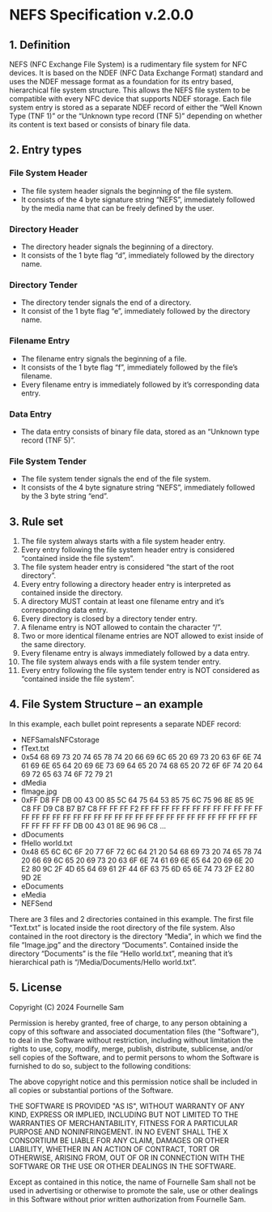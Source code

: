 # NEFS Specification v.2.0.0

## 1. Definition
NEFS (NFC Exchange File System) is a rudimentary file system for NFC devices. It is based on the NDEF (NFC Data Exchange Format) standard and uses the NDEF message format as a foundation for its entry based, hierarchical file system structure. This allows the NEFS file system to be compatible with every NFC device that supports NDEF storage. Each file system entry is stored as a separate NDEF record of either the “Well Known Type (TNF 1)” or the “Unknown type record (TNF 5)” depending on whether its content is text based or consists of binary file data.

## 2. Entry types

### File System Header
 - The file system header signals the beginning of the file system.
 - It consists of the 4 byte signature string “NEFS”, immediately followed by the media
name that can be freely defined by the user.

### Directory Header
 - The directory header signals the beginning of a directory.
 - It consists of the 1 byte flag “d”, immediately followed by the directory name.

### Directory Tender
 - The directory tender signals the end of a directory.
 - It consist of the 1 byte flag “e”, immediately followed by the directory name.

### Filename Entry
 - The filename entry signals the beginning of a file.
 - It consists of the 1 byte flag “f”, immediately followed by the file’s filename.
 - Every filename entry is immediately followed by it’s corresponding data entry.

### Data Entry
 - The data entry consists of binary file data, stored as an “Unknown type record (TNF 5)”.

### File System Tender
 - The file system tender signals the end of the file system.
 - It consists of the 4 byte signature string “NEFS”, immediately followed by the 3 byte
string “end”.

## 3. Rule set
1. The file system always starts with a file system header entry.
2. Every entry following the file system header entry is considered “contained inside the file system”.
3. The file system header entry is considered “the start of the root directory”.
4. Every entry following a directory header entry is interpreted as contained inside the directory.
5. A directory MUST contain at least one filename entry and it’s corresponding data entry.
6. Every directory is closed by a directory tender entry.
7. A filename entry is NOT allowed to contain the character “/”.
8. Two or more identical filename entries are NOT allowed to exist inside of the same directory.
9. Every filename entry is always immediately followed by a data entry.
10. The file system always ends with a file system tender entry.
11. Every entry following the file system tender entry is NOT considered as “contained inside the file system”.

## 4. File System Structure – an example
In this example, each bullet point represents a separate NDEF record:

- NEFSamalsNFCstorage
- fText.txt
- 0x54 68 69 73 20 74 65 78 74 20 66 69 6C 65 20 69 73 20 63 6F 6E 74 61 69 6E 65 64 20 69 6E 73 69 64 65 20 74 68 65 20 72 6F 6F 74 20 64 69 72 65 63 74 6F 72 79 21
- dMedia
- fImage.jpg
- 0xFF D8 FF DB 00 43 00 85 5C 64 75 64 53 85 75 6C 75 96 8E 85 9E C8 FF D9 C8 B7 B7 C8 FF FF FF F2 FF FF FF FF FF FF FF FF FF FF FF FF FF FF FF FF FF FF FF FF FF FF FF FF FF FF FF FF FF FF FF FF FF FF FF FF FF FF FF FF DB 00 43 01 8E 96 96 C8 ...
- dDocuments
- fHello world.txt
- 0x48 65 6C 6C 6F 20 77 6F 72 6C 64 21 20 54 68 69 73 20 74 65 78 74 20 66 69 6C 65 20 69 73 20 63 6F 6E 74 61 69 6E 65 64 20 69 6E 20 E2 80 9C 2F 4D 65 64 69 61 2F 44 6F 63 75 6D 65 6E 74 73 2F E2 80 9D 2E
- eDocuments
- eMedia
- NEFSend

There are 3 files and 2 directories contained in this example. The first file “Text.txt” is located inside the root directory of the file system. Also contained in the root directory is the directory “Media”, in which we find the file “Image.jpg” and the directory “Documents”. Contained inside the directory “Documents” is the file “Hello world.txt”, meaning that it’s hierarchical path is “/Media/Documents/Hello world.txt”.

## 5. License
Copyright (C) 2024 Fournelle Sam

Permission is hereby granted, free of charge, to any person obtaining a copy of this software and associated documentation files (the "Software"), to deal in the Software without restriction, including without limitation the rights to use, copy, modify, merge, publish, distribute, sublicense, and/or sell copies of the Software, and to permit persons to whom the Software is furnished to do so, subject to the following conditions:

The above copyright notice and this permission notice shall be included in all copies or substantial portions of the Software.

THE SOFTWARE IS PROVIDED "AS IS", WITHOUT WARRANTY OF ANY KIND, EXPRESS OR IMPLIED, INCLUDING BUT NOT LIMITED TO THE WARRANTIES OF MERCHANTABILITY, FITNESS FOR A PARTICULAR PURPOSE AND NONINFRINGEMENT. IN NO EVENT SHALL THE X CONSORTIUM BE LIABLE FOR ANY CLAIM, DAMAGES OR OTHER LIABILITY, WHETHER IN AN ACTION OF CONTRACT, TORT OR OTHERWISE, ARISING FROM, OUT OF OR IN CONNECTION WITH THE SOFTWARE OR THE USE OR OTHER DEALINGS IN THE SOFTWARE.

Except as contained in this notice, the name of Fournelle Sam shall not be used in advertising or otherwise to promote the sale, use or other dealings in this Software without prior written authorization from Fournelle Sam.
